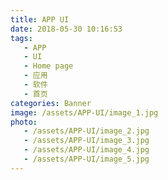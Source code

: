 ```yaml
---
title: APP UI
date: 2018-05-30 10:16:53
tags:
   - APP
   - UI
   - Home page
   - 应用
   - 软件
   - 首页
categories: Banner
image: /assets/APP-UI/image_1.jpg
photo:
   - /assets/APP-UI/image_2.jpg
   - /assets/APP-UI/image_3.jpg
   - /assets/APP-UI/image_4.jpg
   - /assets/APP-UI/image_5.jpg
---
```

